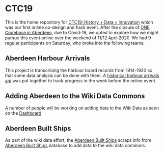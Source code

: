 # CTC19
This is the home repository for [CTC19: History + Data = Innovation](https://codethecity.org/what-we-do/hack-weekends/code-the-city-19-history-data-innovation/) which was our first online co-design and hack event. After the closure of  [ONE Codebase in Aberdeen](https://www.thisiscodebase.com/aberdeen1), due to Covid-19, we opted to explore how we might pursue this event online over the weekend of 11/12 April 2020. We had 9 regular participants on Saturday, who broke into the following teams.

## Aberdeen Harbour Arrivals
This project is transcribing the harbour board records from 1914-1920 so that some data analysis can be done with them. A [historical harbour arrivals api](https://github.com/CodeTheCity/historical_harbour_arrivals_api) was put together to track progress in the week before the online event.

## Adding Aberdeen to the Wiki Data Commons
A number of people will be working on adding data to the Wiki Data as seen on the [Dashboard](https://outreachdashboard.wmflabs.org/courses/CodeTheCity/CTC19-Data-History-Innovation/home)

## Aberdeen Built Ships
As part of the wiki data effort, the [Aberdeen Built Ships](https://github.com/CodeTheCity/aberdeen-built-ships) scraps info from [Aberdeen Built Ships](http://www.aberdeenships.com/browse.asp) database to add data to the wiki data commons.
